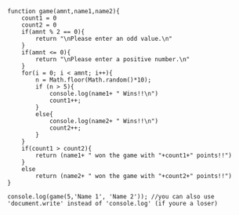     function game(amnt,name1,name2){
        count1 = 0
        count2 = 0
        if(amnt % 2 == 0){
            return "\nPlease enter an odd value.\n"
        }
        if(amnt <= 0){
            return "\nPlease enter a positive number.\n"
        }
        for(i = 0; i < amnt; i++){
            n = Math.floor(Math.random()*10);
            if (n > 5){
                console.log(name1+ " Wins!!\n") 
                count1++;
            }
            else{
                console.log(name2+ " Wins!!\n")
                count2++;
            }
        }
        if(count1 > count2){
            return (name1+ " won the game with "+count1+" points!!")
        }
        else
            return (name2+ " won the game with "+count2+" points!!")
    }

    console.log(game(5,'Name 1', 'Name 2')); //you can also use 'document.write' instead of 'console.log' (if youre a loser)

